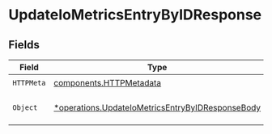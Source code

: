 # UpdateIoMetricsEntryByIDResponse


## Fields

| Field                                                                                                               | Type                                                                                                                | Required                                                                                                            | Description                                                                                                         |
| ------------------------------------------------------------------------------------------------------------------- | ------------------------------------------------------------------------------------------------------------------- | ------------------------------------------------------------------------------------------------------------------- | ------------------------------------------------------------------------------------------------------------------- |
| `HTTPMeta`                                                                                                          | [components.HTTPMetadata](../../models/components/httpmetadata.md)                                                  | :heavy_check_mark:                                                                                                  | N/A                                                                                                                 |
| `Object`                                                                                                            | [*operations.UpdateIoMetricsEntryByIDResponseBody](../../models/operations/updateiometricsentrybyidresponsebody.md) | :heavy_minus_sign:                                                                                                  | a list of IoMetricsEntry objects                                                                                    |